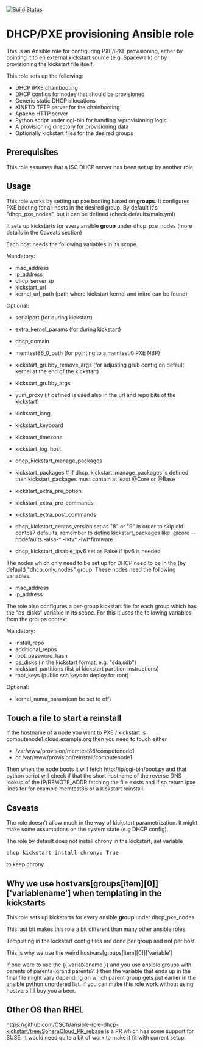 [![Build Status](https://travis-ci.org/CSCfi/ansible-role-dhcp-kickstart.svg?branch=master)](https://travis-ci.org/CSCfi/ansible-role-dhcp-kickstart)

DHCP/PXE provisioning Ansible role
=============================

This is an Ansible role for configuring PXE/iPXE provisioning, either by
pointing it to en external kickstart source (e.g. Spacewalk) or by provisioning
the kickstart file itself.

This role sets up the following:
 - DHCP iPXE chainbooting
  - DHCP configs for nodes that should be provisioned
  - Generic static DHCP allocations
 - XINETD TFTP server for the chainbooting
 - Apache HTTP server
  - Python script under cgi-bin for handling reprovisioning logic
  - A provisioning directory for provisioning data
  - Optionally kickstart files for the desired groups

Prerequisites
-------------

This role assumes that a ISC DHCP server has been set up by another role.

Usage
-----

This role works by setting up pxe booting based on **groups**. It configures PXE
booting for all hosts in the desired group. By default it's "dhcp_pxe_nodes",
but it can be defined (check defaults/main.yml)

It sets up kickstarts for every ansible **group** under dhcp_pxe_nodes (more details in the Caveats section)

Each host needs the following variables in its scope.

Mandatory:
 - mac_address
 - ip_address
 - dhcp_server_ip
 - kickstart_url
 - kernel_url_path (path where kickstart kernel and initrd can be found)

Optional:
 - serialport (for during kickstart)
 - extra_kernel_params (for during kickstart)
 - dhcp_domain
 - memtest86_0_path (for pointing to a memtest.0 PXE NBP)
 - kickstart_grubby_remove_args (for adjusting grub config on default kernel at the end of the kickstart)
 - kickstart_grubby_args
 - yum_proxy (if defined is used also in the url and repo bits of the kickstart)
 - kickstart_lang
 - kickstart_keyboard
 - kickstart_timezone
 - kickstart_log_host
 - dhcp_kickstart_manage_packages
 - kickstart_packages # if dhcp_kickstart_manage_packages is defined then kickstart_packages must contain at least @Core or @Base
 - kickstart_extra_pre_option
 - kickstart_extra_pre_commands
 - kickstart_extra_post_commands
 - dhcp_kickstart_centos_version set as "8" or "9" in order to skip old centos7 defaults, remember to define kickstart_packages like:
    @core --nodefaults
    -alsa-*
    -ivtv*
    -iwl*firmware

 - dhcp_kickstart_disable_ipv6 set as False if ipv6 is needed

The nodes which only need to be set up for DHCP need to be in the
(by default) "dhcp_only_nodes"  group. These nodes need the following
variables.

 - mac_address
 - ip_address

The role also configures a per-group kickstart file for each group which has the
"os_disks" variable in its scope. For this it uses the following variables from
the groups context.

Mandatory:
 - install_repo
 - additional_repos
 - root_password_hash
 - os_disks (in the kickstart format, e.g. "sda,sdb")
 - kickstart_partitions (list of kickstart partition instructions)
 - root_keys (public ssh keys to deploy for root)

Optional:
 - kernel_numa_param(can be set to off)

Touch a file to start a reinstall
----------------------

If the hostname of a node you want to PXE / kickstart is computenode1.cloud.example.org then you need to touch either

 - /var/www/provision/memtest86/computenode1
 - or /var/www/provision/reinstall/computenode1

Then when the node boots it will fetch http://ip/cgi-bin/boot.py and that python script will check if that the short hostname of the reverse DNS lookup of the IP/REMOTE_ADDR fetching the file exists and if so return ipxe lines for for example memtest86 or a kickstart reinstall.


Caveats
-------

The role doesn't allow much in the way of kickstart parametrization. It might
make some assumptions on the system state (e.g DHCP config).

The role by default does not install chrony in the kickstart, set variable

<pre>
dhcp_kickstart_install_chrony: True
</pre>

to keep chrony.

Why we use hostvars[groups[item][0]]['variablename'] when templating in the kickstarts
-----

This role sets up kickstarts for every ansible **group** under dhcp_pxe_nodes.

This last bit makes this role a bit different than many other ansible roles.

Templating in the kickstart config files are done per group and not per host.

This is why we use the weird hostvars[groups[item][0]]['variable']

If one were to use the {{ variablename }} and you use ansible groups with parents of parents (grand parents? :)
then the variable that ends up in the final file might vary depending on which parent group gets put earlier
in the ansible python unordered list. If you can make this role work without using hostvars I'll buy you a beer.


Other OS than RHEL
----------

https://github.com/CSCfi/ansible-role-dhcp-kickstart/tree/SoneraCloud_PR_rebase is a PR which has some support for SUSE. It would need quite a bit of work to make it fit with current setup.
